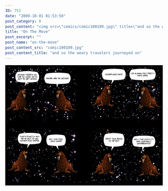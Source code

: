 ```yaml
---
ID: 752
date: "2009-10-01 01:53:50"
post_category: 0
post_content: "<img src=\"comics/comic100109.jpg\" title=\"and so the weary travelers journeyed on\" />"
title: "On The Move"
post_excerpt: ""
post_name: "on-the-move"
post_content_src: "comic100109.jpg"
post_content_title: "and so the weary travelers journeyed on"
---
```



[![and so the weary travelers journeyed on](/comics-hi-res/comic100109.jpg)](/comics-hi-res/comic100109.jpg)
